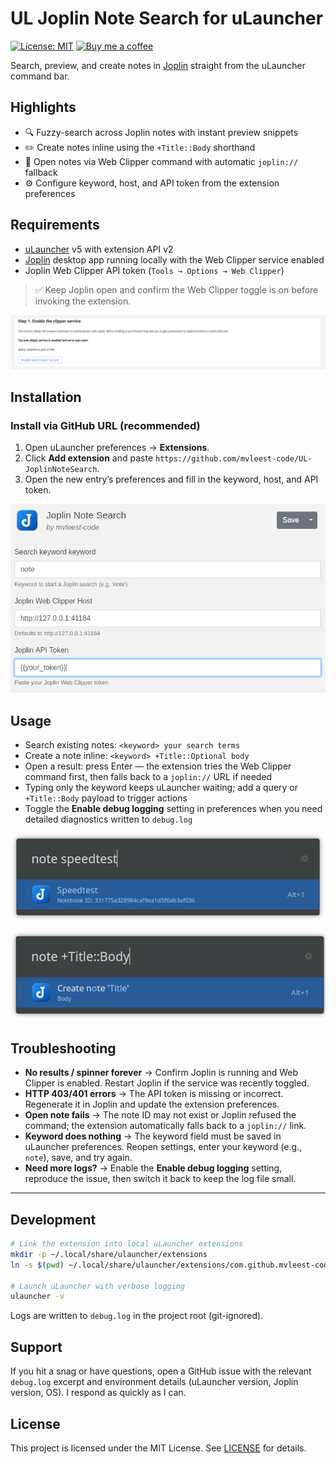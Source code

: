 # UL Joplin Note Search for uLauncher

[![License: MIT](https://img.shields.io/badge/License-MIT-yellow.svg)](LICENSE)
[![Buy me a coffee](https://img.shields.io/badge/Buy%20me%20a%20coffee-%F0%9F%8D%BA-FFDD00?logo=buymeacoffee&logoColor=000)](https://www.buymeacoffee.com/mvleest.code)

Search, preview, and create notes in [Joplin](https://joplinapp.org/) straight from the uLauncher command bar.

## Highlights
- 🔍 Fuzzy-search across Joplin notes with instant preview snippets
- ✏️ Create notes inline using the `+Title::Body` shorthand
- 🔗 Open notes via Web Clipper command with automatic `joplin://` fallback
- ⚙️ Configure keyword, host, and API token from the extension preferences

## Requirements
- [uLauncher](https://ulauncher.io/) v5 with extension API v2
- [Joplin](https://joplinapp.org/) desktop app running locally with the Web Clipper service enabled
- Joplin Web Clipper API token (`Tools → Options → Web Clipper`)

> ✅ Keep Joplin open and confirm the Web Clipper toggle is on before invoking the extension.

![Joplin Web Clipper settings showing service enabled and token](images/enablewebclipper.png)

## Installation
### Install via GitHub URL (recommended)
1. Open uLauncher preferences → **Extensions**.
2. Click **Add extension** and paste `https://github.com/mvleest-code/UL-JoplinNoteSearch`.
3. Open the new entry’s preferences and fill in the keyword, host, and API token.

![Extension settings showing configurable keyword, host, and token fields](images/settings.png)

## Usage
- Search existing notes: `<keyword> your search terms`
- Create a note inline: `<keyword> +Title::Optional body`
- Open a result: press Enter — the extension tries the Web Clipper command first, then falls back to a `joplin://` URL if needed
- Typing only the keyword keeps uLauncher waiting; add a query or `+Title::Body` payload to trigger actions
- Toggle the **Enable debug logging** setting in preferences when you need detailed diagnostics written to `debug.log`

![Searching for a note from uLauncher](images/searchnote.png)

![Creating a note inline](images/addnote.png)

## Troubleshooting
- **No results / spinner forever** → Confirm Joplin is running and Web Clipper is enabled. Restart Joplin if the service was recently toggled.
- **HTTP 403/401 errors** → The API token is missing or incorrect. Regenerate it in Joplin and update the extension preferences.
- **Open note fails** → The note ID may not exist or Joplin refused the command; the extension automatically falls back to a `joplin://` link.
- **Keyword does nothing** → The keyword field must be saved in uLauncher preferences. Reopen settings, enter your keyword (e.g., `note`), save, and try again.
- **Need more logs?** → Enable the **Enable debug logging** setting, reproduce the issue, then switch it back to keep the log file small.

***

## Development
```bash
# Link the extension into local uLauncher extensions
mkdir -p ~/.local/share/ulauncher/extensions
ln -s $(pwd) ~/.local/share/ulauncher/extensions/com.github.mvleest-code.ul-joplinnotesearch

# Launch uLauncher with verbose logging
ulauncher -v
```

Logs are written to `debug.log` in the project root (git-ignored).

## Support
If you hit a snag or have questions, open a GitHub issue with the relevant `debug.log` excerpt and environment details (uLauncher version, Joplin version, OS). I respond as quickly as I can.

## License
This project is licensed under the MIT License. See [LICENSE](LICENSE) for details.

